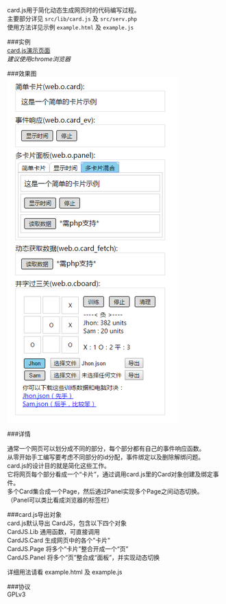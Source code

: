 card.js用于简化动态生成网页时的代码编写过程。  
主要部分详见 `src/lib/card.js` 及 `src/serv.php`   
使用方法详见示例 `example.html` 及 `example.js`  
  
###实例  
[card.js演示页面][1]  
*建议使用chrome浏览器*  
  
###效果图    
![example.html效果图][2]  
  
###详情  
  
通常一个网页可以划分成不同的部分，每个部分都有自己的事件响应函数。  
从零开始手工编写要考虑不同部分的id分配，事件绑定以及删除解绑问题。  
card.js的设计目的就是简化这些工作。  
它将网页每个部分看成一个“卡片”，通过调用card.js里的Card对象创建及绑定事件。  
多个Card集合成一个Page，然后通过Panel实现多个Page之间动态切换。  
（Panel可以类比看成浏览器的标签栏）  
    
###card.js导出对象  
card.js默认导出 CardJS，包含以下四个对象  
CardJS.Lib 通用函数，可直接调用  
CardJS.Card 生成网页中的各个"卡片"  
CardJS.Page 将多个“卡片”整合开成一个“页”  
CardJS.Panel 将多个“页”整合成“面板”，并实现动态切换  
  
详细用法请看 example.html 及 example.js  
  
###协议  
GPLv3  
  


  [1]: https://jjling2011.github.io/card.js/src/example.html
  [2]: https://raw.githubusercontent.com/jjling2011/card.js/master/readme/example_html.png